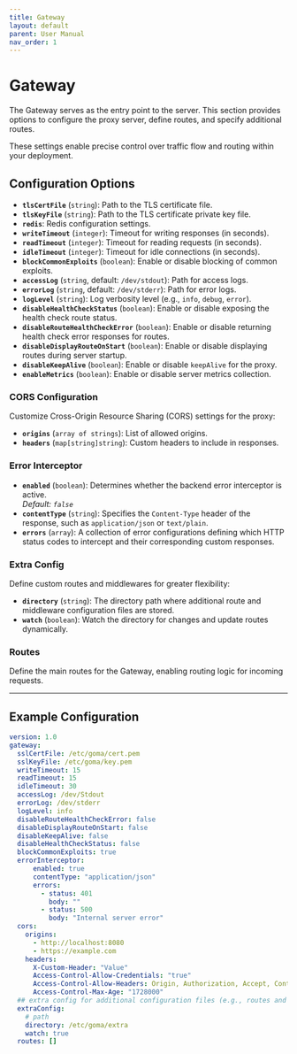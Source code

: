 ```yaml
---
title: Gateway
layout: default
parent: User Manual
nav_order: 1
---
```


# Gateway

The Gateway serves as the entry point to the server. This section provides options to configure the proxy server, define routes, and specify additional routes. 

These settings enable precise control over traffic flow and routing within your deployment.

## Configuration Options

- **`tlsCertFile`** (`string`): Path to the TLS certificate file.
- **`tlsKeyFile`** (`string`): Path to the TLS certificate private key file.
- **`redis`**: Redis configuration settings.
- **`writeTimeout`** (`integer`): Timeout for writing responses (in seconds).
- **`readTimeout`** (`integer`): Timeout for reading requests (in seconds).
- **`idleTimeout`** (`integer`): Timeout for idle connections (in seconds).
- **`blockCommonExploits`** (`boolean`): Enable or disable blocking of common exploits.
- **`accessLog`** (`string`, default: `/dev/stdout`): Path for access logs.
- **`errorLog`** (`string`, default: `/dev/stderr`): Path for error logs.
- **`logLevel`** (`string`): Log verbosity level (e.g., `info`, `debug`, `error`).
- **`disableHealthCheckStatus`** (`boolean`): Enable or disable exposing the health check route status.
- **`disableRouteHealthCheckError`** (`boolean`): Enable or disable returning health check error responses for routes.
- **`disableDisplayRouteOnStart`** (`boolean`): Enable or disable displaying routes during server startup.
- **`disableKeepAlive`** (`boolean`): Enable or disable `keepAlive` for the proxy.
- **`enableMetrics`** (`boolean`): Enable or disable server metrics collection.

### CORS Configuration

Customize Cross-Origin Resource Sharing (CORS) settings for the proxy:

- **`origins`** (`array of strings`): List of allowed origins.
- **`headers`** (`map[string]string`): Custom headers to include in responses.

### Error Interceptor
- **`enabled`** (`boolean`): Determines whether the backend error interceptor is active.  
  *Default: `false`*
- **`contentType`** (`string`): Specifies the `Content-Type` header of the response, such as `application/json` or `text/plain`.
- **`errors`** (`array`): A collection of error configurations defining which HTTP status codes to intercept and their corresponding custom responses.

### Extra Config

Define custom routes and middlewares for greater flexibility:

- **`directory`** (`string`): The directory path where additional route and middleware configuration files are stored.
- **`watch`** (`boolean`): Watch the directory for changes and update routes dynamically.

### Routes

Define the main routes for the Gateway, enabling routing logic for incoming requests.

---

## Example Configuration

```yaml
version: 1.0
gateway:
  sslCertFile: /etc/goma/cert.pem
  sslKeyFile: /etc/goma/key.pem
  writeTimeout: 15
  readTimeout: 15
  idleTimeout: 30
  accessLog: /dev/Stdout
  errorLog: /dev/stderr
  logLevel: info
  disableRouteHealthCheckError: false
  disableDisplayRouteOnStart: false
  disableKeepAlive: false
  disableHealthCheckStatus: false
  blockCommonExploits: true
  errorInterceptor:
      enabled: true
      contentType: "application/json"
      errors:
        - status: 401
          body: ""
        - status: 500
          body: "Internal server error"
  cors:
    origins:
      - http://localhost:8080
      - https://example.com
    headers:
      X-Custom-Header: "Value"
      Access-Control-Allow-Credentials: "true"
      Access-Control-Allow-Headers: Origin, Authorization, Accept, Content-Type, Access-Control-Allow-Headers, X-Client-Id, X-Session-Id
      Access-Control-Max-Age: "1728000"
  ## extra config for additional configuration files (e.g., routes and middleware).
  extraConfig:
    # path
    directory: /etc/goma/extra
    watch: true
  routes: []
```